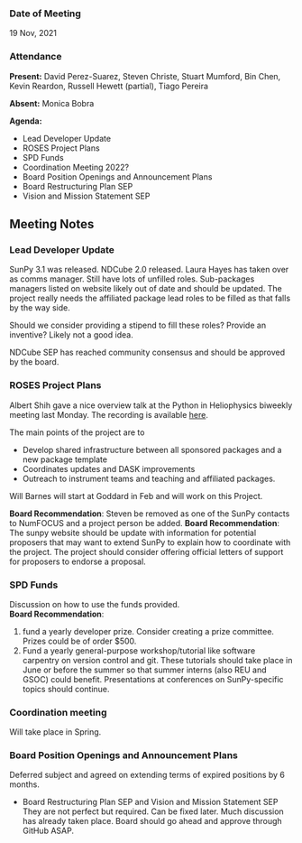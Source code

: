 ### Date of Meeting

19 Nov, 2021

### Attendance

**Present:** David Perez-Suarez, Steven Christe, Stuart Mumford, Bin Chen, Kevin Reardon, Russell Hewett (partial), Tiago Pereira

**Absent:** Monica Bobra

**Agenda:**

* Lead Developer Update
* ROSES Project Plans
* SPD Funds
* Coordination Meeting 2022?
* Board Position Openings and Announcement Plans
* Board Restructuring Plan SEP
* Vision and Mission Statement SEP

## Meeting Notes

### Lead Developer Update

SunPy 3.1 was released. NDCube 2.0 released. Laura Hayes has taken over as comms manager. Still have lots of unfilled roles. Sub-packages managers listed on website likely out of date and should be updated. The project really needs the affiliated package lead roles to be filled as that falls by the way side.

Should we consider providing a stipend to fill these roles? Provide an inventive? Likely not a good idea.

NDCube SEP has reached community consensus and should be approved by the board.

### ROSES Project Plans

Albert Shih gave a nice overview talk at the Python in Heliophysics biweekly meeting last Monday. The recording is available [here](https://drive.google.com/file/d/1NTFDe1vp4ONEghHAh618pb3IIXtQML0y/view).

The main points of the project are to

* Develop shared infrastructure between all sponsored packages and a new package template
* Coordinates updates and DASK improvements
* Outreach to instrument teams and teaching and affiliated packages.

Will Barnes will start at Goddard in Feb and will work on this Project.

**Board Recommendation**: Steven be removed as one of the SunPy contacts to NumFOCUS and a project person be added.
**Board Recommendation**: The sunpy website should be update with information for potential proposers that may want to extend SunPy to explain how to coordinate with the project. The project should consider offering official letters of support for proposers to endorse a proposal.

### SPD Funds

Discussion on how to use the funds provided.<br>
**Board Recommendation**:

1. fund a yearly developer prize. Consider creating a prize committee. Prizes could be of order $500.
2. Fund a yearly general-purpose workshop/tutorial like software carpentry on version control and git. These tutorials should take place in June or before the summer so that summer interns (also REU and GSOC) could benefit. Presentations at conferences on SunPy-specific topics should continue.

### Coordination meeting

Will take place in Spring.

### Board Position Openings and Announcement Plans

Deferred subject and agreed on extending terms of expired positions by 6 months.

* Board Restructuring Plan SEP and Vision and Mission Statement SEP<br>
They are not perfect but required. Can be fixed later. Much discussion has already taken place. Board should go ahead and approve through GitHub ASAP.
